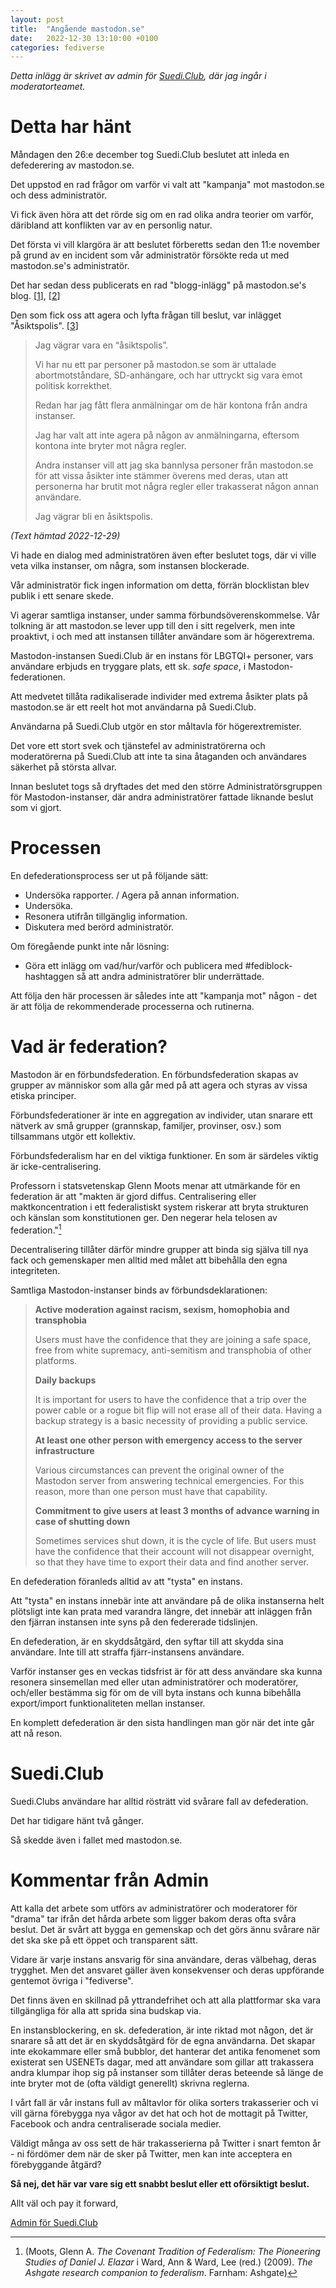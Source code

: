 ```yaml
---
layout: post
title:  "Angående mastodon.se"
date:   2022-12-30 13:10:00 +0100
categories: fediverse
---
```


*Detta inlägg är skrivet av admin för [Suedi.Club](suedi), där jag ingår i moderatorteamet.*

# Detta har hänt

Måndagen den 26:e december tog Suedi.Club beslutet att inleda en defederering av mastodon.se.

<!--more-->

Det uppstod en rad frågor om varför vi valt att "kampanja" mot mastodon.se och dess administratör.

Vi fick även höra att det rörde sig om en rad olika andra teorier om varför, däribland att konflikten var av en personlig natur.

Det första vi vill klargöra är att beslutet förberetts sedan den 11:e november på grund av en incident som vår administratör försökte reda ut med mastodon.se's administratör.

Det har sedan dess publicerats en rad "blogg-inlägg" på mastodon.se's blog. [[1]], [[2]]

Den som fick oss att agera och lyfta frågan till beslut, var inlägget "Åsiktspolis". [[3]]

>Jag vägrar vara en “åsiktspolis”.
>
>Vi har nu ett par personer på mastodon.se som är uttalade abortmotståndare, SD-anhängare, och har uttryckt sig vara emot politisk korrekthet.
>
>Redan har jag fått flera anmälningar om de här kontona från andra instanser.
>
>Jag har valt att inte agera på någon av anmälningarna, eftersom kontona inte bryter mot några regler.
>
>Andra instanser vill att jag ska bannlysa personer från mastodon.se för att vissa åsikter inte stämmer överens med deras, utan att personerna har brutit mot några regler eller trakasserat någon annan användare.
>
>Jag vägrar bli en åsiktspolis.

*(Text hämtad 2022-12-29)*

Vi hade en dialog med administratören även efter beslutet togs, där vi ville veta vilka instanser, om några, som instansen blockerade.

Vår administratör fick ingen information om detta, förrän blocklistan blev publik i ett senare skede.

Vi agerar samtliga instanser, under samma förbundsöverenskommelse. Vår tolkning är att mastodon.se lever upp till den i sitt regelverk, men inte proaktivt, i och med att instansen tillåter användare som är högerextrema. 

Mastodon-instansen Suedi.Club är en instans för LBGTQI+ personer, vars användare erbjuds en tryggare plats, ett sk. *safe space*, i Mastodon-federationen.

Att medvetet tillåta radikaliserade individer med extrema åsikter plats på mastodon.se är ett reelt hot mot användarna på Suedi.Club.

Användarna på Suedi.Club utgör en stor måltavla för högerextremister.

Det vore ett stort svek och tjänstefel av administratörerna och moderatörerna på Suedi.Club att inte ta sina åtaganden och användares säkerhet på största allvar.

Innan beslutet togs så dryftades det med den större Administratörsgruppen för Mastodon-instanser, där andra administratörer fattade liknande beslut som vi gjort.

# Processen

En defederationsprocess ser ut på följande sätt:

* Undersöka rapporter. / Agera på annan information.
* Undersöka.
* Resonera utifrån tillgänglig information.
* Diskutera med berörd administratör.

Om föregående punkt inte når lösning:

* Göra ett inlägg om vad/hur/varför och publicera med #fediblock-hashtaggen så att andra administratörer blir underrättade.

Att följa den här processen är således inte att "kampanja mot" någon - det är att följa de rekommenderade processerna och rutinerna.

# Vad är federation?

Mastodon är en förbundsfederation. En förbundsfederation skapas av grupper av människor som alla går med på att agera och styras av vissa etiska principer.

Förbundsfederationer är inte en aggregation av individer, utan snarare ett nätverk av små grupper (grannskap, familjer, provinser, osv.) som tillsammans utgör ett kollektiv.

Förbundsfederalism har en del viktiga funktioner. En som är särdeles viktig är icke-centralisering.

Professorn i statsvetenskap Glenn Moots menar att utmärkande för en federation är att "makten är gjord diffus. Centralisering eller maktkoncentration i ett federalistiskt system riskerar att bryta strukturen och känslan som konstitutionen ger. Den negerar hela telosen av federation."[^1]

Decentralisering tillåter därför mindre grupper att binda sig själva till nya fack och gemenskaper men alltid med målet att bibehålla den egna integriteten.

Samtliga Mastodon-instanser binds av förbundsdeklarationen:

>**Active moderation against racism, sexism, homophobia and transphobia**
>
>Users must have the confidence that they are joining a safe space, free from white supremacy, anti-semitism and transphobia of other platforms.
>
>**Daily backups**
>
>It is important for users to have the confidence that a trip over the power cable or a rogue bit flip will not erase all of their data. Having a backup strategy is a basic necessity of providing a public service.
>
>**At least one other person with emergency access to the server infrastructure**
>
>Various circumstances can prevent the original owner of the Mastodon server from answering technical emergencies. For this reason, more than one person must have that capability.
>
>**Commitment to give users at least 3 months of advance warning in case of shutting down**
>
>Sometimes services shut down, it is the cycle of life. But users must have the confidence that their account will not disappear overnight, so that they have time to export their data and find another server.


En defederation föranleds alltid av att "tysta" en instans.

Att "tysta" en instans innebär inte att användare på de olika instanserna helt plötsligt inte kan prata med varandra längre, det innebär att inläggen från den fjärran instansen inte syns på den federerade tidslinjen.

En defederation, är en skyddsåtgärd, den syftar till att skydda sina användare. Inte till att straffa fjärr-instansens användare.

Varför instanser ges en veckas tidsfrist är för att dess användare ska kunna resonera sinsemellan med eller utan administratörer och moderatörer, och/eller bestämma sig för om de vill byta instans och kunna bibehålla export/import funktionaliteten mellan instanser.

En komplett defederation är den sista handlingen man gör när det inte går att nå reson.


# Suedi.Club

Suedi.Clubs användare har alltid rösträtt vid svårare fall av defederation.

Det har tidigare hänt två gånger.

Så skedde även i fallet med mastodon.se.

# Kommentar från Admin

Att kalla det arbete som utförs av administratörer och moderatorer för "drama" tar ifrån det hårda arbete som ligger bakom deras ofta svåra beslut. Det är svårt att bygga en gemenskap och det görs ännu svårare när det ska ske på ett öppet och transparent sätt.

Vidare är varje instans ansvarig för sina användare, deras välbehag, deras trygghet.
Men det ansvaret gäller även konsekvenser och deras uppförande gentemot övriga i "fediverse".

Det finns även en skillnad på yttrandefrihet och att alla plattformar ska vara tillgängliga för alla att sprida sina budskap via.

En instansblockering, en sk. defederation, är inte riktad mot någon, det är snarare så att det är en skyddsåtgärd för de egna användarna.
Det skapar inte ekokammare eller små bubblor, det hanterar det antika fenomenet som existerat sen USENETs dagar, med att användare som gillar att trakassera andra klumpar ihop sig på instanser som tillåter deras beteende så länge de inte bryter mot de (ofta väldigt generellt) skrivna reglerna.

I vårt fall är vår instans full av måltavlor för olika sorters trakasserier och vi vill gärna förebygga nya vågor av det hat och hot de mottagit på Twitter, Facebook och andra centraliserade sociala medier.

Väldigt många av oss sett de här trakasserierna på Twitter i snart femton år - ni fördömer dem när de sker på Twitter, men kan inte acceptera en förebyggande åtgärd?

**Så nej, det här var vare sig ett snabbt beslut eller ett oförsiktigt beslut.**

Allt väl och pay it forward,

[Admin för Suedi.Club](admin)

[1]: https://blog.mastodon.se/inl%C3%A4gg/v%C3%A4g-fram%C3%A5t/
[2]: https://blog.mastodon.se/inl%C3%A4gg/av-federering/
[3]: https://blog.mastodon.se/inl%C3%A4gg/%C3%A5siktspolis/
[suedi]: https://suedi.club/
[admin]: https://suedi.club/@Admin

[^1]: (Moots, Glenn A. *The Covenant Tradition of Federalism: The Pioneering Studies of Daniel J. Elazar* i Ward, Ann & Ward, Lee (red.) (2009). *The Ashgate research companion to federalism*. Farnham: Ashgate)